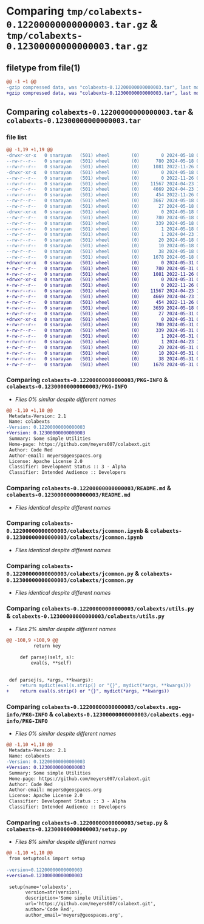 # Comparing `tmp/colabexts-0.12200000000000003.tar.gz` & `tmp/colabexts-0.12300000000000003.tar.gz`

## filetype from file(1)

```diff
@@ -1 +1 @@
-gzip compressed data, was "colabexts-0.12200000000000003.tar", last modified: Sat May 18 09:39:23 2024, max compression
+gzip compressed data, was "colabexts-0.12300000000000003.tar", last modified: Fri May 31 04:33:29 2024, max compression
```

## Comparing `colabexts-0.12200000000000003.tar` & `colabexts-0.12300000000000003.tar`

### file list

```diff
@@ -1,19 +1,19 @@
-drwxr-xr-x   0 snarayan   (501) wheel        (0)        0 2024-05-18 09:39:23.583473 colabexts-0.12200000000000003/
--rw-r--r--   0 snarayan   (501) wheel        (0)      780 2024-05-18 09:39:23.583044 colabexts-0.12200000000000003/PKG-INFO
--rw-r--r--   0 snarayan   (501) wheel        (0)     1081 2022-11-26 05:52:19.000000 colabexts-0.12200000000000003/README.md
-drwxr-xr-x   0 snarayan   (501) wheel        (0)        0 2024-05-18 09:39:23.580352 colabexts-0.12200000000000003/colabexts/
--rw-r--r--   0 snarayan   (501) wheel        (0)        0 2022-11-26 05:52:19.000000 colabexts-0.12200000000000003/colabexts/__init__.py
--rw-r--r--   0 snarayan   (501) wheel        (0)    11567 2024-04-23 12:55:18.000000 colabexts-0.12200000000000003/colabexts/jcommon.ipynb
--rw-r--r--   0 snarayan   (501) wheel        (0)     4669 2024-04-23 12:57:14.000000 colabexts-0.12200000000000003/colabexts/jcommon.py
--rw-r--r--   0 snarayan   (501) wheel        (0)      454 2022-11-26 05:52:19.000000 colabexts-0.12200000000000003/colabexts/log.py
--rw-r--r--   0 snarayan   (501) wheel        (0)     3667 2024-05-18 09:38:08.000000 colabexts-0.12200000000000003/colabexts/utils.py
--rw-r--r--   0 snarayan   (501) wheel        (0)       27 2024-05-18 09:39:23.000000 colabexts-0.12200000000000003/colabexts/version.txt
-drwxr-xr-x   0 snarayan   (501) wheel        (0)        0 2024-05-18 09:39:23.582590 colabexts-0.12200000000000003/colabexts.egg-info/
--rw-r--r--   0 snarayan   (501) wheel        (0)      780 2024-05-18 09:39:23.000000 colabexts-0.12200000000000003/colabexts.egg-info/PKG-INFO
--rw-r--r--   0 snarayan   (501) wheel        (0)      339 2024-05-18 09:39:23.000000 colabexts-0.12200000000000003/colabexts.egg-info/SOURCES.txt
--rw-r--r--   0 snarayan   (501) wheel        (0)        1 2024-05-18 09:39:23.000000 colabexts-0.12200000000000003/colabexts.egg-info/dependency_links.txt
--rw-r--r--   0 snarayan   (501) wheel        (0)        1 2024-04-23 15:26:14.000000 colabexts-0.12200000000000003/colabexts.egg-info/not-zip-safe
--rw-r--r--   0 snarayan   (501) wheel        (0)       20 2024-05-18 09:39:23.000000 colabexts-0.12200000000000003/colabexts.egg-info/requires.txt
--rw-r--r--   0 snarayan   (501) wheel        (0)       10 2024-05-18 09:39:23.000000 colabexts-0.12200000000000003/colabexts.egg-info/top_level.txt
--rw-r--r--   0 snarayan   (501) wheel        (0)       38 2024-05-18 09:39:23.583552 colabexts-0.12200000000000003/setup.cfg
--rw-r--r--   0 snarayan   (501) wheel        (0)     1678 2024-05-18 09:39:23.000000 colabexts-0.12200000000000003/setup.py
+drwxr-xr-x   0 snarayan   (501) wheel        (0)        0 2024-05-31 04:33:29.801490 colabexts-0.12300000000000003/
+-rw-r--r--   0 snarayan   (501) wheel        (0)      780 2024-05-31 04:33:29.801076 colabexts-0.12300000000000003/PKG-INFO
+-rw-r--r--   0 snarayan   (501) wheel        (0)     1081 2022-11-26 05:52:19.000000 colabexts-0.12300000000000003/README.md
+drwxr-xr-x   0 snarayan   (501) wheel        (0)        0 2024-05-31 04:33:29.797913 colabexts-0.12300000000000003/colabexts/
+-rw-r--r--   0 snarayan   (501) wheel        (0)        0 2022-11-26 05:52:19.000000 colabexts-0.12300000000000003/colabexts/__init__.py
+-rw-r--r--   0 snarayan   (501) wheel        (0)    11567 2024-04-23 12:55:18.000000 colabexts-0.12300000000000003/colabexts/jcommon.ipynb
+-rw-r--r--   0 snarayan   (501) wheel        (0)     4669 2024-04-23 12:57:14.000000 colabexts-0.12300000000000003/colabexts/jcommon.py
+-rw-r--r--   0 snarayan   (501) wheel        (0)      454 2022-11-26 05:52:19.000000 colabexts-0.12300000000000003/colabexts/log.py
+-rw-r--r--   0 snarayan   (501) wheel        (0)     3659 2024-05-18 09:51:40.000000 colabexts-0.12300000000000003/colabexts/utils.py
+-rw-r--r--   0 snarayan   (501) wheel        (0)       27 2024-05-31 04:33:29.000000 colabexts-0.12300000000000003/colabexts/version.txt
+drwxr-xr-x   0 snarayan   (501) wheel        (0)        0 2024-05-31 04:33:29.800651 colabexts-0.12300000000000003/colabexts.egg-info/
+-rw-r--r--   0 snarayan   (501) wheel        (0)      780 2024-05-31 04:33:29.000000 colabexts-0.12300000000000003/colabexts.egg-info/PKG-INFO
+-rw-r--r--   0 snarayan   (501) wheel        (0)      339 2024-05-31 04:33:29.000000 colabexts-0.12300000000000003/colabexts.egg-info/SOURCES.txt
+-rw-r--r--   0 snarayan   (501) wheel        (0)        1 2024-05-31 04:33:29.000000 colabexts-0.12300000000000003/colabexts.egg-info/dependency_links.txt
+-rw-r--r--   0 snarayan   (501) wheel        (0)        1 2024-04-23 15:26:14.000000 colabexts-0.12300000000000003/colabexts.egg-info/not-zip-safe
+-rw-r--r--   0 snarayan   (501) wheel        (0)       20 2024-05-31 04:33:29.000000 colabexts-0.12300000000000003/colabexts.egg-info/requires.txt
+-rw-r--r--   0 snarayan   (501) wheel        (0)       10 2024-05-31 04:33:29.000000 colabexts-0.12300000000000003/colabexts.egg-info/top_level.txt
+-rw-r--r--   0 snarayan   (501) wheel        (0)       38 2024-05-31 04:33:29.801569 colabexts-0.12300000000000003/setup.cfg
+-rw-r--r--   0 snarayan   (501) wheel        (0)     1678 2024-05-31 04:33:29.000000 colabexts-0.12300000000000003/setup.py
```

### Comparing `colabexts-0.12200000000000003/PKG-INFO` & `colabexts-0.12300000000000003/PKG-INFO`

 * *Files 0% similar despite different names*

```diff
@@ -1,10 +1,10 @@
 Metadata-Version: 2.1
 Name: colabexts
-Version: 0.12200000000000003
+Version: 0.12300000000000003
 Summary: Some simple Utilities
 Home-page: https://github.com/meyers007/colabext.git
 Author: Code Red
 Author-email: meyers@geospaces.org
 License: Apache License 2.0
 Classifier: Development Status :: 3 - Alpha
 Classifier: Intended Audience :: Developers
```

### Comparing `colabexts-0.12200000000000003/README.md` & `colabexts-0.12300000000000003/README.md`

 * *Files identical despite different names*

### Comparing `colabexts-0.12200000000000003/colabexts/jcommon.ipynb` & `colabexts-0.12300000000000003/colabexts/jcommon.ipynb`

 * *Files identical despite different names*

### Comparing `colabexts-0.12200000000000003/colabexts/jcommon.py` & `colabexts-0.12300000000000003/colabexts/jcommon.py`

 * *Files identical despite different names*

### Comparing `colabexts-0.12200000000000003/colabexts/utils.py` & `colabexts-0.12300000000000003/colabexts/utils.py`

 * *Files 2% similar despite different names*

```diff
@@ -108,9 +108,9 @@
          return key
 
     def parsej(self, s):
         eval(s, **self)
 
         
 def parsej(s, *args, **kwargs):
-    return mydict(eval(s.strip() or "{}", mydict(*args, **kwargs)))
+    return eval(s.strip() or "{}", mydict(*args, **kwargs))
```

### Comparing `colabexts-0.12200000000000003/colabexts.egg-info/PKG-INFO` & `colabexts-0.12300000000000003/colabexts.egg-info/PKG-INFO`

 * *Files 0% similar despite different names*

```diff
@@ -1,10 +1,10 @@
 Metadata-Version: 2.1
 Name: colabexts
-Version: 0.12200000000000003
+Version: 0.12300000000000003
 Summary: Some simple Utilities
 Home-page: https://github.com/meyers007/colabext.git
 Author: Code Red
 Author-email: meyers@geospaces.org
 License: Apache License 2.0
 Classifier: Development Status :: 3 - Alpha
 Classifier: Intended Audience :: Developers
```

### Comparing `colabexts-0.12200000000000003/setup.py` & `colabexts-0.12300000000000003/setup.py`

 * *Files 8% similar despite different names*

```diff
@@ -1,10 +1,10 @@
 from setuptools import setup
 
-version=0.12200000000000003
+version=0.12300000000000003
 
 setup(name='colabexts', 
       version=str(version), 
       description='Some simple Utilities',
       url='https://github.com/meyers007/colabext.git',
       author='Code Red',
       author_email='meyers@geospaces.org',
```

